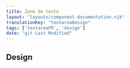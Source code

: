 ```yaml
---
title: Zone de texte
layout: "layouts/component-documentation.njk"
translationKey: "textareaDesign"
tags: ['textareaFR', 'design']
date: "git Last Modified"
---
```


## Design